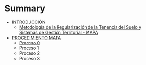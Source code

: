 # Summary

* [INTRODUCCIÓN](README.md)
  * [Metodología de la Regularización de la Tenencia del Suelo y Sistemas de Gestión Territorial  - MAPA](metodologia-de-la-regularizacion-de-la-tenencia-del-suelo-y-sistemas-de-gestion-territorial-mapa.md)
* [PROCEDIMIENTO MAPA](capitulo-2.md)
  * [Proceso 0](capitulo-2/sdads.md)
  * Proceso 1
  * Proceso 2
  * Proceso 3

